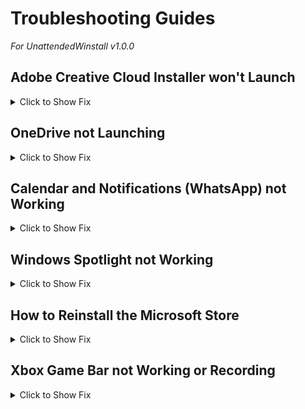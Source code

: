 # Troubleshooting Guides 
*For UnattendedWinstall v1.0.0*

## Adobe Creative Cloud Installer won't Launch

<details>
<summary>Click to Show Fix</summary>

### You need to install Microsoft Edge

1. Right-Click on Start and open Windows Powershell or Terminal as Admin.
2. Run the following command:
    ```powershell
    irm www.christitus.com/win | iex
    ```
3. Select Microsoft Edge and Click on "Install or Upgrade Selected."
4. Microsoft Edge will be reinstalled.
5. After Edge is installed, navigate to `C:\Program Files (x86)\Microsoft\Edge\Application` and run the `msedge.exe` file to launch Edge and create a Desktop Shortcut.

**Alternatively:**

1. Right-Click on Start and open Windows Powershell or Terminal as Admin.
2. Run the following command:
    ```powershell
    winget install -e --id Microsoft.Edge
    ```
3. Microsoft Edge will be reinstalled.
4. After Edge is installed, navigate to `C:\Program Files (x86)\Microsoft\Edge\Application` and run the `msedge.exe` file to launch Edge and create a Desktop Shortcut.

</details>

## OneDrive not Launching

<details>
<summary>Click to Show Fix</summary>

### You need to Enable OneDrive and User Sync

1. Right-Click on Start and open Windows Powershell or Terminal as Admin.
2. Run the following commands:
    ```powershell
    reg.exe add "HKLM\SOFTWARE\Policies\Microsoft\OneDrive" /v KFMBlockOptIn /t REG_DWORD /d 0 /f
    reg.exe add "HKLM\SOFTWARE\Policies\Microsoft\Windows\OneDrive" /v DisableFileSyncNGSC /t REG_DWORD /d 0 /f
    reg.exe add "HKEY_CURRENT_USER\SOFTWARE\Microsoft\Windows\CurrentVersion\Privacy" /v SettingSyncEnabled /t REG_DWORD /d 1 /f
    ```
3. Restart Your PC and try launching OneDrive again.

</details>

## Calendar and Notifications (WhatsApp) not Working

<details>
<summary>Click to Show Fix</summary>

### You need to Enable the Calendar, Notifications and Background Apps 

1. Right-Click on Start and open Windows Powershell or Terminal as Admin.
2. Run the following commands:
    ```powershell
    reg.exe add "HKEY_CURRENT_USER\Software\Policies\Microsoft\Windows\Explorer" /v DisableNotificationCenter /t REG_DWORD /d 0 /f
    reg.exe add "HKEY_CURRENT_USER\Software\Microsoft\Windows\CurrentVersion\PushNotifications" /v ToastEnabled /t REG_DWORD /d 1 /f
    reg.exe add "HKEY_CURRENT_USER\SOFTWARE\Microsoft\Windows\CurrentVersion\BackgroundAccessApplications" /v GlobalUserDisabled /t REG_DWORD /d 0 /f
    ```
3. Restart Your PC to apply the changes.

</details>

## Windows Spotlight not Working

<details>
<summary>Click to Show Fix</summary>

### You need to Enable Windows Spotlight

1. Right-Click on Start and open Windows Powershell or Terminal as Admin.
2. Run the following commands:
    ```powershell
    reg.exe add "HKEY_LOCAL_MACHINE\SOFTWARE\Policies\Microsoft\Windows\CloudContent" /v DisableWindowsSpotlightOnLockScreen /t REG_DWORD /d 0 /f
    reg.exe add "HKEY_LOCAL_MACHINE\SOFTWARE\Policies\Microsoft\Windows\CloudContent" /v DisableWindowsConsumerFeatures /t REG_DWORD /d 0 /f
    reg.exe add "HKEY_LOCAL_MACHINE\SOFTWARE\Policies\Microsoft\Windows\CloudContent" /v DisableWindowsSpotlightActiveUser /t REG_DWORD /d 0 /f
    ```
3. Restart Your PC to apply the changes.

</details>


## How to Reinstall the Microsoft Store

<details>
<summary>Click to Show Fix</summary>

### Reinstall the Microsoft Store - [Video Instructions](https://youtu.be/pjPtV_1cVOk)

1. Download, Install and Launch the [Xbox App for Windows](https://www.xbox.com/en-US/apps/xbox-app-for-pc)
2. It will prompt you to install missing dependencies and the Microsoft Store is one of them.

</details>

## Xbox Game Bar not Working or Recording

<details>
<summary>Click to Show Fix</summary>

### Install the Xbox App for Windows and Enable the Xbox Game Bar

1. Download, Install and Launch the [Xbox App for Windows](https://www.xbox.com/en-US/apps/xbox-app-for-pc)
2. It will prompt you to install missing dependencies, install all of them.
3. Right-Click on Start and open Windows Powershell or Terminal as Admin.
4. Run the following commands:
    ```powershell
    reg.exe add "HKEY_CURRENT_USER\System\GameConfigStore" /v GameDVR_FSEBehavior /t REG_DWORD /d 0 /f
    reg.exe add "HKEY_CURRENT_USER\System\GameConfigStore" /v GameDVR_Enabled /t REG_DWORD /d 1 /f
    reg.exe add "HKEY_CURRENT_USER\System\GameConfigStore" /v GameDVR_DXGIHonorFSEWindowsCompatible /t REG_DWORD /d 0 /f
    reg.exe add "HKEY_CURRENT_USER\System\GameConfigStore" /v GameDVR_HonorUserFSEBehaviorMode /t REG_DWORD /d 0 /f
    reg.exe add "HKEY_CURRENT_USER\System\GameConfigStore" /v GameDVR_EFSEFeatureFlags /t REG_DWORD /d 1 /f
    reg.exe add "HKLM\SOFTWARE\Policies\Microsoft\Windows\GameDVR" /v AllowGameDVR /t REG_DWORD /d 1 /f
    ```
5. Restart Your PC to apply the changes.

</details>


